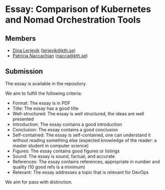 
# Essay: Comparison of Kubernetes and Nomad Orchestration Tools

## Members
- [Dina Lerjevik](https://github.com/dmariel) (lerjevik@kth.se)
- [Patricia Naccachian](https://github.com/patricia-naccachian) (nacca@kth.se)


## Submission
The essay is available in the repository.

We aim to fulfill the following criteria:

* Format: The essay is in PDF
* Title: The essay has a good title
* Well-structured: The essay is well structured, the ideas are well presented
* Introduction: The essay contains a good introduction
* Conclusion: The essay contains a good conclusion
* Self-contained: The essay is self-contained, one can understand it without reading something else (expected knowledge of the reader: a master student in computer science)
* Figures: The essay contains good figures or listings
* Sound: The essay is sound, factual, and accurate 
* References: The essay contains references, appropriate in number and quality (10 good refs is a minimum)
* Relevant: The essay addresses a topic that is relevant for DevOps

We aim for pass with distinction.
